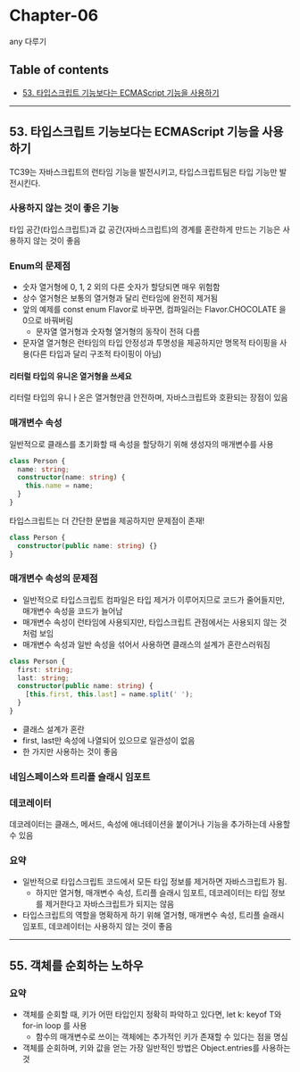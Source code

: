# **Chapter-06**

any 다루기

## Table of contents
- [53. 타입스크립트 기능보다는 ECMAScript 기능을 사용하기](#53-타입스크립트-기능보다는-ecmascript-기능을-사용하기)

---

## **53. 타입스크립트 기능보다는 ECMAScript 기능을 사용하기**
TC39는 자바스크립트의 런타임 기능을 발전시키고, 타입스크립트팀은 타입 기능만 발전시킨다.


### 사용하지 않는 것이 좋은 기능
타입 공간(타입스크립트)과 값 공간(자바스크립트)의 경계를 혼란하게 만드는 기능은 사용하지 않는 것이 좋음

### Enum의 문제점
- 숫자 열거형에 0, 1, 2 외의 다른 숫자가 할당되면 매우 위험함
- 상수 열거형은 보통의 열거형과 달리 런타임에 완전히 제거됨
- 앞의 예제를 const enum Flavor로 바꾸면, 컴파일러는 Flavor.CHOCOLATE 을 0으로 바꿔버림
  - 문자열 열거형과 숫자형 열거형의 동작이 전혀 다름
- 문자열 열거형은 런타임의 타입 안정성과 투명성을 제공하지만 명목적 타이핑을 사용(다른 타입과 달리 구조적 타이핑이 아님)

#### 리터럴 타입의 유니온 열거형을 쓰세요
리터럴 타입의 유니ㅏ온은 열거형만큼 안전하며, 자바스크립트와 호환되는 장점이 있음

### 매개변수 속성
일반적으로 클래스를 초기화할 때 속성을 할당하기 위해 생성자의 매개변수를 사용

```ts
class Person {
  name: string;
  constructor(name: string) {
    this.name = name;
  }
}
```

타입스크립트는 더 간단한 문법을 제공하지만 문제점이 존재!

```ts
class Person {
  constructor(public name: string) {}
}
```

### 매개변수 속성의 문제점
- 일반적으로 타입스크립트 컴파일은 타입 제거가 이루어지므로 코드가 줄어들지만, 매개변수 속성을 코드가 늘어남
- 매개변수 속성이 런타임에 사용되지만, 타입스크립트 관점에서는 사용되지 않는 것처럼 보임
- 매개변수 속성과 일반 속성을 섞어서 사용하면 클래스의 설계가 혼란스러워짐


```ts
class Person {
  first: string;
  last: string;
  constructor(public name: string) {
    [this.first, this.last] = name.split(' ');
  }
}
```

- 클래스 설계가 혼란
- first, last만 속성에 나열되어 있으므로 일관성이 없음
- 한 가지만 사용하는 것이 좋음

### 네임스페이스와 트리플 슬래시 임포트

### 데코레이터
데코레이터는 클래스, 메서드, 속성에 애너테이션을 붙이거나 기능을 추가하는데 사용할 수 있음

### 요약
- 일반적으로 타입스크립트 코드에서 모든 타입 정보를 제거하면 자바스크립트가 됨.
  - 하지만 열거형, 매개변수 속성, 트리플 슬래시 임포트, 데코레이터는 타입 정보를 제거한다고 자바스크립트가 되지는 않음
- 타입스크립트의 역할을 명확하게 하기 위해 열거형, 매개변수 속성, 트리플 슬래시 임포트, 데코레이터는 사용하지 않는 것이 좋음

---

## **55. 객체를 순회하는 노하우**

### 요약
- 객체를 순회할 때, 키가 어떤 타입인지 정확히 파악하고 있다면, let k: keyof T와 for-in loop 를 사용
  - 함수의 매개변수로 쓰이는 객체에는 추가적인 키가 존재할 수 있다는 점을 명심
- 객체를 순회하며, 키와 값을 얻는 가장 일반적인 방법은 Object.entries를 사용하는 것